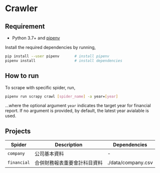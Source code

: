 # Crawler

## Requirement

- Python 3.7+ and [pipenv](https://pipenv.pypa.io/en/latest/)

Install the required dependencies by running,

```bash
pip install --user pipenv       # install pipenv
pipenv install                  # install dependencies
```

## How to run

To scrape with specific spider, run,

```bash
pipenv run scrapy crawl [spider_name] -a year=[year]
```

...where the optional argument `year` indicates the target year for financial report. If no argument is provided, by default, the latest year avialable is used.

## Projects

| Spider      | Description | Dependencies |
| ----------- | ----------- | ------------ |
| `company`   | 公司基本資料  | - |
| `financial` | 合併財務報表重要會計科目資料 | ./data/company.csv |
